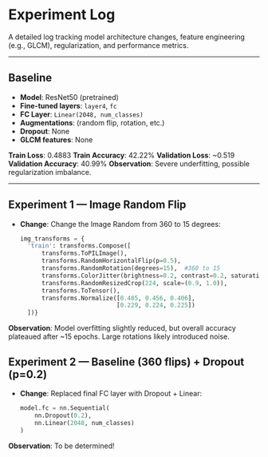 # Experiment Log

A detailed log tracking model architecture changes, feature engineering (e.g., GLCM), regularization, and performance metrics.

---

## Baseline
- **Model**: ResNet50 (pretrained)
- **Fine-tuned layers**: `layer4`, `fc`
- **FC Layer**: `Linear(2048, num_classes)`
- **Augmentations**: (random flip, rotation, etc.)
- **Dropout**: None
- **GLCM features**: None

**Train Loss**: 0.4883
**Train Accuracy**: 42.22% 
**Validation Loss**: ~0.519 
**Validation Accuracy**: 40.99% 
**Observation**: Severe underfitting, possible regularization imbalance.

---

## Experiment 1 — Image Random Flip
- **Change**: Change the Image Random from 360 to 15 degrees:
  ```python
  img_transforms = {
    'train': transforms.Compose([
        transforms.ToPILImage(),
        transforms.RandomHorizontalFlip(p=0.5),
        transforms.RandomRotation(degrees=15),  #360 to 15
        transforms.ColorJitter(brightness=0.2, contrast=0.2, saturation=0.1), 
        transforms.RandomResizedCrop(224, scale=(0.9, 1.0)),  
        transforms.ToTensor(),
        transforms.Normalize([0.485, 0.456, 0.406],
                             [0.229, 0.224, 0.225])
    ])}

**Observation**: Model overfitting slightly reduced, but overall accuracy plateaued after ~15 epochs. Large rotations likely introduced noise.


## Experiment 2 — Baseline (360 flips) + Dropout (p=0.2)
- **Change**: Replaced final FC layer with Dropout + Linear:
  ```python
  model.fc = nn.Sequential(
      nn.Dropout(0.2),
      nn.Linear(2048, num_classes)
  )

**Observation**: To be determined!
